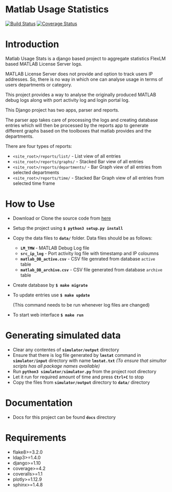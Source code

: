 # Matlab Usage Statistics
[![Build Status](https://travis-ci.org/akshaykhadse/matlab-usage-stats.svg?branch=master)](https://travis-ci.org/akshaykhadse/matlab-usage-stats)
[![Coverage Status](https://coveralls.io/repos/github/akshaykhadse/matlab-usage-stats/badge.svg?branch=master)](https://coveralls.io/github/akshaykhadse/matlab-usage-stats?branch=master)

Introduction
============

Matlab Usage Stats is a django based project to aggregate statistics FlexLM based MATLAB License Server logs.

MATLAB License Server does not provide and option to track users IP addresses. So, there is no way in which one can analyse usage in terms of users departments or category.

This project provides a way to analyse the originally produced MATLAB debug logs along with port activity log and login portal log.

This Django project has two apps, parser and reports.

The parser app takes care of processing the logs and creating database entries which will then be processed by the reports app to generate different graphs based on the toolboxes that matlab provides and the departments.

There are four types of reports:

- `<site_root>/reports/list/` - List view of all entries
- `<site_root>/reports/graphs/` - Stacked Bar view of all entries
- `<site_root>/reports/departments/` - Bar Graph view of all entries from selected departments
- `<site_root>/reports/time/` - Stacked Bar Graph view of all entries from selected time frame

How to Use
==========

- Download or Clone the source code from [here](https://github.com/akshaykhadse/matlab-usage-stats/)
- Setup the project using **`$ python3 setup.py install`**
- Copy the data files to **`data/`** folder. Data files should be as follows:

  - **`LM_TMW`** - MATLAB Debug Log file
  - **`src_ip_log`** - Port activity log file with timestamp and IP coloumns
  - **`matlab_DB_active.csv`** - CSV file genrated from database `active` table
  - **`matlab_DB_archive.csv`** - CSV file generated from database `archive` table

- Create database by **`$ make migrate`**
- To update entries use **`$ make update`**

  (This command needs to be run whenever log files are changed)

- To start web interface **`$ make run`**

Generating simulated data
=========================
- Clear any contentes of **`simulator/output`** directory
- Ensure that there is log file generated by **`lmstat`** command in **`simulator/input`** directory with name **`lmstat.txt`** *(To ensure that simultor scripts has all package names available)*
- Run **`python3 simulator/simulator.py`** from the project root directory
- Let it run for required amount of time and press **`Ctrl+C`** to stop
- Copy the files from **`simulator/output`** directory to **`data/`** directory

Documentation
=============
- Docs for this project can be found **`docs`** directory

Requirements
============

- flake8>=3.2.0
- ldap3>=1.4.0
- django>=1.10
- coverage>=4.2
- coveralls>=1.1
- plotly>=1.12.9
- sphinx>=1.4.8

